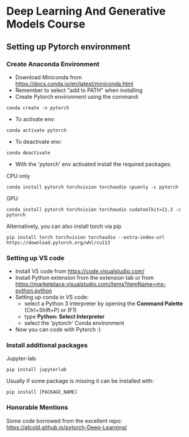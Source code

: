 # Deep Learning And Generative Models Course

## Setting up Pytorch environment

### Create Anaconda Environment

- Download Miniconda from https://docs.conda.io/en/latest/miniconda.html
- Remember to select "add to PATH" when installing 
- Create Pytorch environment using the command:
```
conda create -n pytorch
```
- To activate env:
```
conda activate pytorch
```
- To deactivate env:
```
conda deactivate
```
- With the 'pytorch' env activated install the required packages:

CPU only
```
conda install pytorch torchvision torchaudio cpuonly -c pytorch
```

GPU
```
conda install pytorch torchvision torchaudio cudatoolkit=11.3 -c pytorch
```

Alternatively, you can also install torch via pip
```
pip install torch torchvision torchaudio --extra-index-url https://download.pytorch.org/whl/cu113
```

### Setting up VS code

- Install VS code from https://code.visualstudio.com/
- Install Python extension from the extension tab or from https://marketplace.visualstudio.com/items?itemName=ms-python.python
- Setting up conda in VS code: 
  - select a Python 3 interpreter by opening the **Command Palette** (Ctrl+Shift+P) or (F1)
  - type **Python: Select Interpreter**
  - select the 'pytorch' Conda environment
- Now you can code with Pytorch :)

### Install additional packages
Jupyter-lab:
```
pip install jupyterlab
```
Usually if some package is missing it can be installed with:
```
pip install [PACKAGE_NAME]
```

### Honorable Mentions
Some code borrowed from the excellent repo: https://atcold.github.io/pytorch-Deep-Learning/
